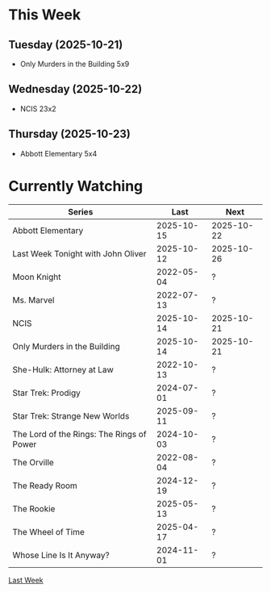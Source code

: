 # This Week

## Tuesday (2025-10-21)
- Only Murders in the Building 5x9

## Wednesday (2025-10-22)
- NCIS 23x2

## Thursday (2025-10-23)
- Abbott Elementary 5x4

# Currently Watching

| Series | Last | Next |
| --- | --- | --- |
| Abbott Elementary | 2025-10-15 | 2025-10-22 |
| Last Week Tonight with John Oliver | 2025-10-12 | 2025-10-26 |
| Moon Knight | 2022-05-04 | ? |
| Ms. Marvel | 2022-07-13 | ? |
| NCIS | 2025-10-14 | 2025-10-21 |
| Only Murders in the Building | 2025-10-14 | 2025-10-21 |
| She-Hulk: Attorney at Law | 2022-10-13 | ? |
| Star Trek: Prodigy | 2024-07-01 | ? |
| Star Trek: Strange New Worlds | 2025-09-11 | ? |
| The Lord of the Rings: The Rings of Power | 2024-10-03 | ? |
| The Orville | 2022-08-04 | ? |
| The Ready Room | 2024-12-19 | ? |
| The Rookie | 2025-05-13 | ? |
| The Wheel of Time | 2025-04-17 | ? |
| Whose Line Is It Anyway? | 2024-11-01 | ? |

[Last Week](20251012.md)
